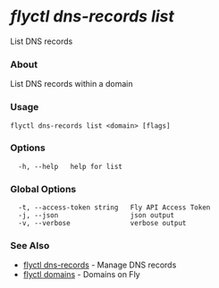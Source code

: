 # _flyctl dns-records list_

List DNS records

### About

List DNS records within a domain

### Usage
```
flyctl dns-records list <domain> [flags]
```

### Options

```
  -h, --help   help for list
```

### Global Options

```
  -t, --access-token string   Fly API Access Token
  -j, --json                  json output
  -v, --verbose               verbose output
```

### See Also

* [flyctl dns-records](/docs/flyctl/dns-records/)	 - Manage DNS records
* [flyctl domains](/docs/flyctl/domains/)	 - Domains on Fly

